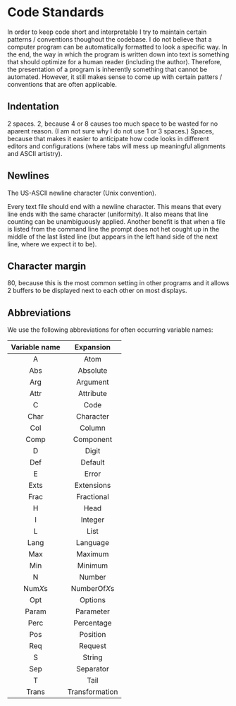 # Code Standards

In order to keep code short and interpretable I try to maintain certain patterns / conventions thoughout the codebase.  I do not believe that a computer program can be automatically formatted to look a specific way.  In the end, the way in which the program is written down into text is something that should optimize for a human reader (including the author).  Therefore, the presentation of a program is inherently something that cannot be automated.  However, it still makes sense to come up with certain patters / conventions that are often applicable.

## Indentation

2 spaces.  2, because 4 or 8 causes too much space to be wasted for no aparent reason.  (I am not sure why I do not use 1 or 3 spaces.)  Spaces, because that makes it easier to anticipate how code looks in different editors and configurations (where tabs will mess up meaningful alignments and ASCII artistry).

## Newlines

The US-ASCII newline character (Unix convention).

Every text file should end with a newline character.  This means that every line ends with the same character (uniformity).  It also means that line counting can be unambiguously applied.  Another benefit is that when a file is listed from the command line the prompt does not het cought up in the middle of the last listed line (but appears in the left hand side of the next line, where we expect it to be).

## Character margin

80, because this is the most common setting in other programs and it allows 2 buffers to be displayed next to each other on most displays.

## Abbreviations

We use the following abbreviations for often occurring variable names:

| **Variable name** | **Expansion**  |
|:-----------------:|:--------------:|
| A                 | Atom           |
| Abs               | Absolute       |
| Arg               | Argument       |
| Attr              | Attribute      |
| C                 | Code           |
| Char              | Character      |
| Col               | Column         |
| Comp              | Component      |
| D                 | Digit          |
| Def               | Default        |
| E                 | Error          |
| Exts              | Extensions     |
| Frac              | Fractional     |
| H                 | Head           |
| I                 | Integer        |
| L                 | List           |
| Lang              | Language       |
| Max               | Maximum        |
| Min               | Minimum        |
| N                 | Number         |
| Num$X$s           | NumberOf$X$s   |
| Opt               | Options        |
| Param             | Parameter      |
| Perc              | Percentage     |
| Pos               | Position       |
| Req               | Request        |
| S                 | String         |
| Sep               | Separator      |
| T                 | Tail           |
| Trans             | Transformation |
